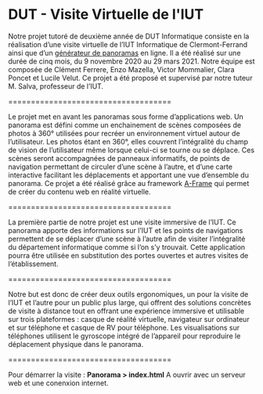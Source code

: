 # DUT - Visite Virtuelle de l'IUT

Notre projet tutoré de deuxième année de DUT Informatique consiste en la réalisation d’une visite virtuelle de l’IUT Informatique de Clermont-Ferrand ainsi que d’un [générateur de panoramas](https://github.com/claponcet/DUT---Generateur-Panorama) en ligne. 
Il a été réalisé sur une durée de cinq mois, du 9 novembre 2020 au 29 mars 2021.
Notre équipe est composée de Clément Ferrere, Enzo Mazella, Victor Mommalier, Clara Poncet et Lucile Velut. 
Ce projet a été proposé et supervisé par notre tuteur M. Salva, professeur de l’IUT.

====================================

Le projet met en avant les panoramas sous forme d’applications web. Un panorama est défini comme un enchainement de scènes composées de photos à 360° utilisées pour recréer un environnement virtuel autour de l’utilisateur. Les photos étant en 360°, elles couvrent l’intégralité du champ de vision de l’utilisateur même lorsque celui-ci se tourne ou se déplace. Ces scènes seront accompagnées de panneaux informatifs, de points de navigation permettant de circuler d’une scène à l’autre, et d’une carte interactive facilitant les déplacements et apportant une vue d’ensemble du panorama. Ce projet a été réalisé grâce au framework  [A-Frame](https://aframe.io)  qui permet de créer du contenu web en réalité virtuelle.

====================================

La première partie de notre projet est une visite immersive de l’IUT. Ce panorama apporte des informations sur l’IUT et les points de navigations permettent de se déplacer d’une scène à l’autre afin de visiter l’intégralité du département informatique comme si l’on s’y trouvait.
Cette application pourra être utilisée en substitution des portes ouvertes et autres visites de l’établissement.

====================================

Notre but est donc de créer deux outils ergonomiques, un pour la visite de l’IUT et l’autre pour un public plus large, qui offrent des solutions concrètes de visite à distance tout en offrant une expérience immersive et utilisable sur trois plateformes : casque de réalité virtuelle, navigateur sur ordinateur et sur téléphone et casque de RV pour téléphone. Les visualisations sur téléphones utilisent le gyroscope intégré de l’appareil pour reproduire le déplacement physique dans le panorama.

====================================

Pour démarrer la visite : **Panorama > index.html**
A ouvrir avec un serveur web et une conenxion internet.
